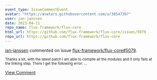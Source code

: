 ```yaml
---
event_type: IssueCommentEvent
avatar: "https://avatars.githubusercontent.com/u/3854739?"
user: jan-janssen
date: 2023-04-11
repo_name: flux-framework/flux-core
html_url: https://github.com/flux-framework/flux-core/issues/5079
repo_url: https://github.com/flux-framework/flux-core
---
```


<a href='https://github.com/jan-janssen' target='_blank'>jan-janssen</a> commented on issue <a href='https://github.com/flux-framework/flux-core/issues/5079' target='_blank'>flux-framework/flux-core#5079</a>.

<small>Thanks a lot, with the latest patch I am able to compile all the modules and it only fails at the linking step. There I get the following error: ...</small>

<a href='https://github.com/flux-framework/flux-core/issues/5079' target='_blank'>View Comment</a>